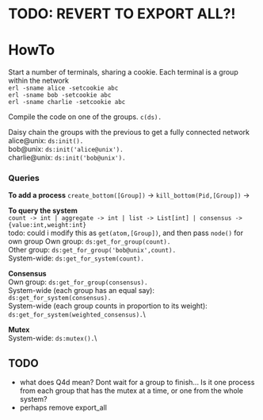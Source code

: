 # TODO: REVERT TO EXPORT ALL?!

# HowTo

Start a number of terminals, sharing a cookie.  Each terminal is a group within the network\
`erl -sname alice -setcookie abc`\
`erl -sname bob -setcookie abc`\
`erl -sname charlie -setcookie abc`

Compile the code on one of the groups.
`c(ds).`

Daisy chain the groups with the previous to get a fully connected network\
alice@unix: `ds:init().`\
bob@unix: `ds:init('alice@unix').`\
charlie@unix: `ds:init('bob@unix').`

### Queries

**To add a process**
`create_bottom([Group])` ->
`kill_bottom(Pid,[Group])` ->


**To query the system**\
`count -> int | aggregate -> int | list -> List[int] | consensus -> {value:int,weight:int}`\
todo: could i modify this as `get(atom,[Group])`, and then pass `node()` for own group
Own group: `ds:get_for_group(count).`\
Other group: `ds:get_for_group('bob@unix',count).`\
System-wide: `ds:get_for_system(count).`

**Consensus**\
Own group: `ds:get_for_group(consensus).`\
System-wide (each group has an equal say): `ds:get_for_system(consensus).`\
System-wide (each group counts in proportion to its weight): `ds:get_for_system(weighted_consensus).`\


**Mutex**\
System-wide: `ds:mutex().`\


## TODO
- what does Q4d mean?  Dont wait for a group to finish... Is it one process from each group that has the mutex at a time, or one from the whole system?
- perhaps remove export_all

